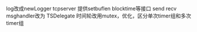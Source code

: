 log改成newLogger
tcpserver 提供setbuflen blocktime等接口
send recv msghandler改为 TSDelegate
时间轮改用mutex，优化，区分单次timer组和多次timer组